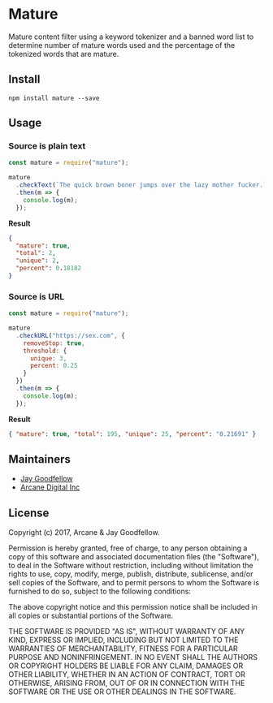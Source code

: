 # Mature

Mature content filter using a keyword tokenizer and a banned word list to determine number of mature words used and the percentage of the tokenized words that are mature.

## Install

```
npm install mature --save
```

## Usage

### Source is plain text

```javascript
const mature = require("mature");

mature
  .checkText(`The quick brown boner jumps over the lazy mother fucker.`)
  .then(m => {
    console.log(m);
  });
```

**Result**

```json
{
  "mature": true,
  "total": 2,
  "unique": 2,
  "percent": 0.18182
}
```

### Source is URL

```javascript
const mature = require("mature");

mature
  .checkURL("https://sex.com", {
    removeStop: true,
    threshold: {
      unique: 3,
      percent: 0.25
    }
  })
  .then(m => {
    console.log(m);
  });
```

**Result**

```json
{ "mature": true, "total": 195, "unique": 25, "percent": "0.21691" }
```

## Maintainers

- [Jay Goodfellow](https://github.com/jaygoodfellow)
- [Arcane Digital Inc](https://github.com/arcanedigital)

## License

Copyright (c) 2017, Arcane & Jay Goodfellow.

Permission is hereby granted, free of charge, to any person obtaining a copy of this software and associated documentation files (the "Software"), to deal in the Software without restriction, including without limitation the rights to use, copy, modify, merge, publish, distribute, sublicense, and/or sell copies of the Software, and to permit persons to whom the Software is furnished to do so, subject to the following conditions:

The above copyright notice and this permission notice shall be included in all copies or substantial portions of the Software.

THE SOFTWARE IS PROVIDED "AS IS", WITHOUT WARRANTY OF ANY KIND, EXPRESS OR IMPLIED, INCLUDING BUT NOT LIMITED TO THE WARRANTIES OF MERCHANTABILITY, FITNESS FOR A PARTICULAR PURPOSE AND NONINFRINGEMENT. IN NO EVENT SHALL THE AUTHORS OR COPYRIGHT HOLDERS BE LIABLE FOR ANY CLAIM, DAMAGES OR OTHER LIABILITY, WHETHER IN AN ACTION OF CONTRACT, TORT OR OTHERWISE, ARISING FROM, OUT OF OR IN CONNECTION WITH THE SOFTWARE OR THE USE OR OTHER DEALINGS IN THE SOFTWARE.
